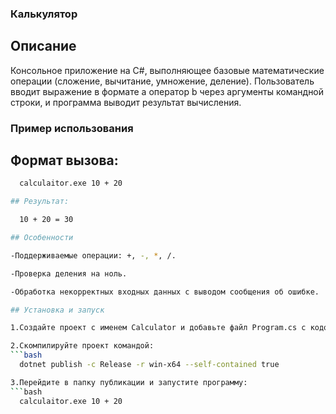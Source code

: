 ### Калькулятор

## Описание

  Консольное приложение на C#, выполняющее базовые математические операции (сложение, вычитание, умножение, деление). Пользователь вводит выражение в формате a оператор b через аргументы командной строки, и программа выводит результат вычисления.

### Пример использования

## Формат вызова:
```bash
  calculaitor.exe 10 + 20

## Результат:

  10 + 20 = 30

## Особенности

-Поддерживаемые операции: +, -, *, /.

-Проверка деления на ноль.

-Обработка некорректных входных данных с выводом сообщения об ошибке.

## Установка и запуск

1.Создайте проект с именем Calculator и добавьте файл Program.cs с кодом.

2.Скомпилируйте проект командой:
```bash
  dotnet publish -c Release -r win-x64 --self-contained true

3.Перейдите в папку публикации и запустите программу:
```bash
  calculaitor.exe 10 + 20
